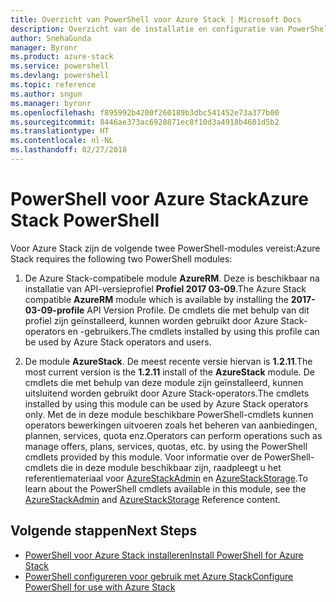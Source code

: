 ```yaml
---
title: Overzicht van PowerShell voor Azure Stack | Microsoft Docs
description: Overzicht van de installatie en configuratie van PowerShell voor Azure Stack.
author: SnehaGunda
manager: Byronr
ms.product: azure-stack
ms.service: powershell
ms.devlang: powershell
ms.topic: reference
ms.author: sngun
ms.manager: byronr
ms.openlocfilehash: f895992b4200f260189b3dbc541452e73a377b00
ms.sourcegitcommit: 8446ae373ac6928871ec8f10d3a4918b4601d5b2
ms.translationtype: HT
ms.contentlocale: nl-NL
ms.lasthandoff: 02/27/2018
---
```

# <a name="azure-stack-powershell"></a><span data-ttu-id="76fa2-103">PowerShell voor Azure Stack</span><span class="sxs-lookup"><span data-stu-id="76fa2-103">Azure Stack PowerShell</span></span>

<span data-ttu-id="76fa2-104">Voor Azure Stack zijn de volgende twee PowerShell-modules vereist:</span><span class="sxs-lookup"><span data-stu-id="76fa2-104">Azure Stack requires the following two PowerShell modules:</span></span>  

1. <span data-ttu-id="76fa2-105">De Azure Stack-compatibele module **AzureRM**. Deze is beschikbaar na installatie van API-versieprofiel **Profiel 2017 03-09**.</span><span class="sxs-lookup"><span data-stu-id="76fa2-105">The Azure Stack compatible **AzureRM** module which is available by installing the **2017-03-09-profile** API Version Profile.</span></span> <span data-ttu-id="76fa2-106">De cmdlets die met behulp van dit profiel zijn geïnstalleerd, kunnen worden gebruikt door Azure Stack-operators en -gebruikers.</span><span class="sxs-lookup"><span data-stu-id="76fa2-106">The cmdlets installed by using this profile can be used by Azure Stack operators and users.</span></span>

2. <span data-ttu-id="76fa2-107">De module **AzureStack**. De meest recente versie hiervan is **1.2.11**.</span><span class="sxs-lookup"><span data-stu-id="76fa2-107">The most current version is the **1.2.11** install of the **AzureStack** module.</span></span> <span data-ttu-id="76fa2-108">De cmdlets die met behulp van deze module zijn geïnstalleerd, kunnen uitsluitend worden gebruikt door Azure Stack-operators.</span><span class="sxs-lookup"><span data-stu-id="76fa2-108">The cmdlets installed by using this module can be used by Azure Stack operators only.</span></span> <span data-ttu-id="76fa2-109">Met de in deze module beschikbare PowerShell-cmdlets kunnen operators bewerkingen uitvoeren zoals het beheren van aanbiedingen, plannen, services, quota enz.</span><span class="sxs-lookup"><span data-stu-id="76fa2-109">Operators can perform operations such as manage offers, plans, services, quotas, etc. by using the PowerShell cmdlets provided by this module.</span></span> <span data-ttu-id="76fa2-110">Voor informatie over de PowerShell-cmdlets die in deze module beschikbaar zijn, raadpleegt u het referentiemateriaal voor [AzureStackAdmin](https://docs.microsoft.com/powershell/module/azurerm.azurestackadmin/?view=azurestackps-1.2.11#azurerm.azurestackadmin) en [AzureStackStorage](https://docs.microsoft.com/powershell/module/azurerm.azurestackstorage/?view=azurestackps-1.2.11#azurerm.azurestackstorage).</span><span class="sxs-lookup"><span data-stu-id="76fa2-110">To learn about the PowerShell cmdlets available in this module, see the [AzureStackAdmin](https://docs.microsoft.com/powershell/module/azurerm.azurestackadmin/?view=azurestackps-1.2.11#azurerm.azurestackadmin) and [AzureStackStorage](https://docs.microsoft.com/powershell/module/azurerm.azurestackstorage/?view=azurestackps-1.2.11#azurerm.azurestackstorage) Reference content.</span></span>

## <a name="next-steps"></a><span data-ttu-id="76fa2-111">Volgende stappen</span><span class="sxs-lookup"><span data-stu-id="76fa2-111">Next Steps</span></span>

* [<span data-ttu-id="76fa2-112">PowerShell voor Azure Stack installeren</span><span class="sxs-lookup"><span data-stu-id="76fa2-112">Install PowerShell for Azure Stack</span></span>](https://docs.microsoft.com/azure/azure-stack/azure-stack-powershell-install?view=azurestackps-1.2.9&toc=%2fpowershell%2fmodule%2ftoc.json%3fview%3dazurestackps-1.2.9&view=azurestackps-1.2.9)
* [<span data-ttu-id="76fa2-113">PowerShell configureren voor gebruik met Azure Stack</span><span class="sxs-lookup"><span data-stu-id="76fa2-113">Configure PowerShell for use with Azure Stack</span></span>](https://docs.microsoft.com/azure/azure-stack/azure-stack-powershell-configure?view=azurestackps-1.2.9&toc=%2fpowershell%2fmodule%2ftoc.json%3fview%3dazurestackps-1.2.9&view=azurestackps-1.2.9)
